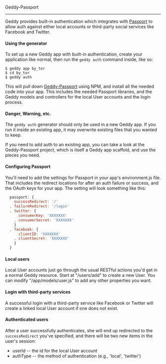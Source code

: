 Geddy-Passport

* * *

Geddy provides built-in authentication which integrates with
[Passport](http://passportjs.org/) to allow auth against either local accounts
or third-party social services like Facebook and Twitter.

#### Using the generator

To set up a new Geddy app with built-in authentication, create your application
like normal, then run the `geddy auth` command inside, like so:

```
$ geddy app by_tor
$ cd by_tor
$ geddy auth
```

This will pull down [Geddy-Passport](https://github.com/mde/geddy-passport)
using NPM, and install all the needed code into your app. This includes the
needed Passport libraries, and the Geddy models and controllers for the local
User accounts and the login process.

#### Danger, Warning, etc.

The `geddy auth` generator should only be used in a new Geddy app. If you
run it inside an existing app, it may overwrite existing files that you wanted
to keep.

If you need to add auth to an existing app, you can take a look at the
Geddy-Passport project, which is itself a Geddy app scaffold, and use the pieces
you need.

#### Configuring Passport

You'll need to add the settings for Passport in your app's environment.js file.
That includes the redirect locations for after an auth failure or success, and
the OAuth keys for your app. The setting will look something like this:

```javascript
  passport: {
    successRedirect: '/'
  , failureRedirect: '/login'
  , twitter: {
      consumerKey: 'XXXXXXX'
    , consumerSecret: 'XXXXXXX'
    }
  , facebook: {
      clientID: 'XXXXXXX'
    , clientSecret: 'XXXXXXX'
    }
  }
```

#### Local users

Local User accounts just go through the usual RESTful actions you'd get in a
normal Geddy resource. Start at "/users/add" to create a new User. You can
modify "/app/models/user.js" to add any other properties you want.

#### Login with third-party services

A successful login with a third-party service like Facebook or Twitter will
create a linked local User account if one does not exist.

#### Authenticated users

After a user successfully authenticates, she will end up redirected to the
`successRedirect` you've specified, and there will be two new items in the
user's session:

 * userId -- the id for the local User account
 * authType -- the method of authentication (e.g., 'local', 'twitter')


